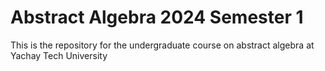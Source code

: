 # Abstract Algebra 2024 Semester 1

This is the repository for the undergraduate course on abstract algebra at Yachay Tech University